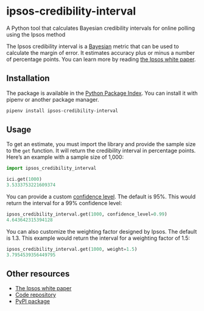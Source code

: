 # ipsos-credibility-interval

A Python tool that calculates Bayesian credibility intervals for online polling using the Ipsos method

The Ipsos credibility interval is a [Bayesian](https://en.wikipedia.org/wiki/Bayesian_inference) metric that can be used to calculate the margin of error. It estimates accuracy plus or minus a number of percentage points. You can learn more by reading [the Ipsos white paper](https://www.ipsos.com/sites/default/files/2017-03/IpsosPA_CredibilityIntervals.pdf).

## Installation

The package is available in the [Python Package Index](https://pypi.org/project/ipsos-credibility-interval/). You can install it with pipenv or another package manager.

```bash
pipenv install ipsos-credibility-interval
```

## Usage

To get an estimate, you must import the library and provide the sample size to the `get` function. It will return the credibility interval in percentage points. Here’s an example with a sample size of 1,000:

```python
import ipsos_credibility_interval

ici.get(1000)
3.5333753221609374
```

You can provide a custom [confidence level](https://en.wikipedia.org/wiki/Confidence_interval). The default is 95%. This would return the interval for a 99% confidence level:

```python
ipsos_credibility_interval.get(1000, confidence_level=0.99)
4.643642315394128
```

You can also customize the weighting factor designed by Ipsos. The default is 1.3. This example would return the interval for a weighting factor of 1.5:

```python
ipsos_credibility_interval.get(1000, weight=1.5)
3.7954539356449795
```

## Other resources

- [The Ipsos white paper](https://www.ipsos.com/sites/default/files/2017-03/IpsosPA_CredibilityIntervals.pdf)
- [Code repository](https://github.com/palewire/ipsos-credibility-interval)
- [PyPI package](https://pypi.org/project/ipsos-credibility-interval/)
